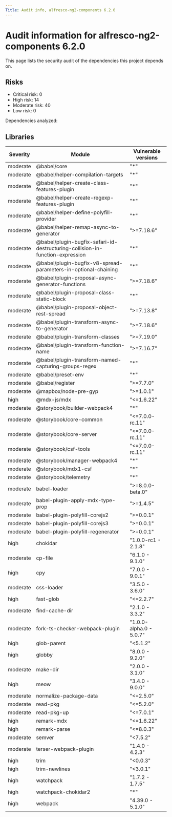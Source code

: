 ```yaml
---
Title: Audit info, alfresco-ng2-components 6.2.0
---
```


# Audit information for alfresco-ng2-components 6.2.0

This page lists the security audit of the dependencies this project depends on.

## Risks

- Critical risk: 0
- High risk: 14
- Moderate risk: 40
- Low risk: 0

Dependencies analyzed: 

## Libraries

| Severity | Module | Vulnerable versions |
| --- | --- | --- |
|moderate | @babel/core | &#34;*&#34; |
|moderate | @babel/helper-compilation-targets | &#34;*&#34; |
|moderate | @babel/helper-create-class-features-plugin | &#34;*&#34; |
|moderate | @babel/helper-create-regexp-features-plugin | &#34;*&#34; |
|moderate | @babel/helper-define-polyfill-provider | &#34;*&#34; |
|moderate | @babel/helper-remap-async-to-generator | &#34;&gt;=7.18.6&#34; |
|moderate | @babel/plugin-bugfix-safari-id-destructuring-collision-in-function-expression | &#34;*&#34; |
|moderate | @babel/plugin-bugfix-v8-spread-parameters-in-optional-chaining | &#34;*&#34; |
|moderate | @babel/plugin-proposal-async-generator-functions | &#34;&gt;=7.18.6&#34; |
|moderate | @babel/plugin-proposal-class-static-block | &#34;*&#34; |
|moderate | @babel/plugin-proposal-object-rest-spread | &#34;&gt;=7.13.8&#34; |
|moderate | @babel/plugin-transform-async-to-generator | &#34;&gt;=7.18.6&#34; |
|moderate | @babel/plugin-transform-classes | &#34;&gt;=7.19.0&#34; |
|moderate | @babel/plugin-transform-function-name | &#34;&gt;=7.16.7&#34; |
|moderate | @babel/plugin-transform-named-capturing-groups-regex | &#34;*&#34; |
|moderate | @babel/preset-env | &#34;*&#34; |
|moderate | @babel/register | &#34;&gt;=7.7.0&#34; |
|moderate | @mapbox/node-pre-gyp | &#34;&gt;=1.0.1&#34; |
|high | @mdx-js/mdx | &#34;&lt;=1.6.22&#34; |
|moderate | @storybook/builder-webpack4 | &#34;*&#34; |
|moderate | @storybook/core-common | &#34;&lt;=7.0.0-rc.11&#34; |
|moderate | @storybook/core-server | &#34;&lt;=7.0.0-rc.11&#34; |
|moderate | @storybook/csf-tools | &#34;&lt;=7.0.0-rc.11&#34; |
|moderate | @storybook/manager-webpack4 | &#34;*&#34; |
|moderate | @storybook/mdx1-csf | &#34;*&#34; |
|moderate | @storybook/telemetry | &#34;*&#34; |
|moderate | babel-loader | &#34;&gt;=8.0.0-beta.0&#34; |
|moderate | babel-plugin-apply-mdx-type-prop | &#34;&gt;=1.4.5&#34; |
|moderate | babel-plugin-polyfill-corejs2 | &#34;&gt;=0.0.1&#34; |
|moderate | babel-plugin-polyfill-corejs3 | &#34;&gt;=0.0.1&#34; |
|moderate | babel-plugin-polyfill-regenerator | &#34;&gt;=0.0.1&#34; |
|high | chokidar | &#34;1.0.0-rc1 - 2.1.8&#34; |
|moderate | cp-file | &#34;6.1.0 - 9.1.0&#34; |
|high | cpy | &#34;7.0.0 - 9.0.1&#34; |
|moderate | css-loader | &#34;3.5.0 - 3.6.0&#34; |
|high | fast-glob | &#34;&lt;=2.2.7&#34; |
|moderate | find-cache-dir | &#34;2.1.0 - 3.3.2&#34; |
|moderate | fork-ts-checker-webpack-plugin | &#34;1.0.0-alpha.0 - 5.0.7&#34; |
|high | glob-parent | &#34;&lt;5.1.2&#34; |
|high | globby | &#34;8.0.0 - 9.2.0&#34; |
|moderate | make-dir | &#34;2.0.0 - 3.1.0&#34; |
|high | meow | &#34;3.4.0 - 9.0.0&#34; |
|moderate | normalize-package-data | &#34;&lt;=2.5.0&#34; |
|moderate | read-pkg | &#34;&lt;=5.2.0&#34; |
|moderate | read-pkg-up | &#34;&lt;=7.0.1&#34; |
|high | remark-mdx | &#34;&lt;=1.6.22&#34; |
|high | remark-parse | &#34;&lt;=8.0.3&#34; |
|moderate | semver | &#34;&lt;7.5.2&#34; |
|moderate | terser-webpack-plugin | &#34;1.4.0 - 4.2.3&#34; |
|high | trim | &#34;&lt;0.0.3&#34; |
|high | trim-newlines | &#34;&lt;3.0.1&#34; |
|high | watchpack | &#34;1.7.2 - 1.7.5&#34; |
|high | watchpack-chokidar2 | &#34;*&#34; |
|high | webpack | &#34;4.39.0 - 5.1.0&#34; |


